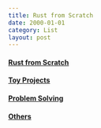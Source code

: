 ```yaml
---
title: Rust from Scratch
date: 2000-01-01
category: List
layout: post
---
```



#### [Rust from Scratch]({{site.baseurl}}/list/rustfromscratch.html)

#### [Toy Projects]({{site.baseurl}}/list/toyprojects.html)

#### [Problem Solving]({{site.baseurl}}/list/problemsolving.html)

#### [Others]({{site.baseurl}}/list/others.html)
